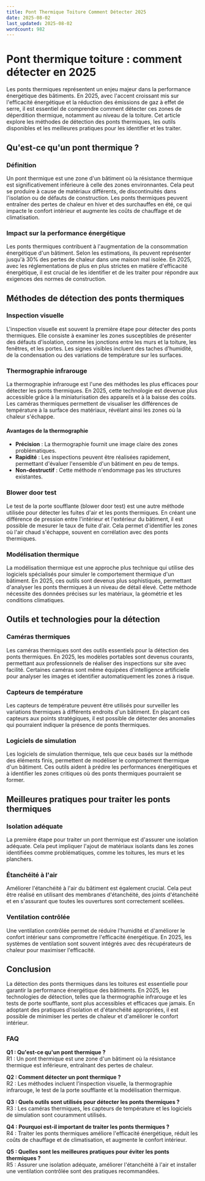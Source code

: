 ```yaml
---
title: Pont Thermique Toiture Comment Détecter 2025
date: 2025-08-02
last_updated: 2025-08-02
wordcount: 982
---
```


# Pont thermique toiture : comment détecter en 2025

Les ponts thermiques représentent un enjeu majeur dans la performance énergétique des bâtiments. En 2025, avec l'accent croissant mis sur l'efficacité énergétique et la réduction des émissions de gaz à effet de serre, il est essentiel de comprendre comment détecter ces zones de déperdition thermique, notamment au niveau de la toiture. Cet article explore les méthodes de détection des ponts thermiques, les outils disponibles et les meilleures pratiques pour les identifier et les traiter.

## Qu'est-ce qu'un pont thermique ?

### Définition

Un pont thermique est une zone d'un bâtiment où la résistance thermique est significativement inférieure à celle des zones environnantes. Cela peut se produire à cause de matériaux différents, de discontinuités dans l'isolation ou de défauts de construction. Les ponts thermiques peuvent entraîner des pertes de chaleur en hiver et des surchauffes en été, ce qui impacte le confort intérieur et augmente les coûts de chauffage et de climatisation.

### Impact sur la performance énergétique

Les ponts thermiques contribuent à l'augmentation de la consommation énergétique d'un bâtiment. Selon les estimations, ils peuvent représenter jusqu'à 30% des pertes de chaleur dans une maison mal isolée. En 2025, avec les réglementations de plus en plus strictes en matière d'efficacité énergétique, il est crucial de les identifier et de les traiter pour répondre aux exigences des normes de construction.

## Méthodes de détection des ponts thermiques

### Inspection visuelle

L'inspection visuelle est souvent la première étape pour détecter des ponts thermiques. Elle consiste à examiner les zones susceptibles de présenter des défauts d'isolation, comme les jonctions entre les murs et la toiture, les fenêtres, et les portes. Les signes visibles incluent des taches d'humidité, de la condensation ou des variations de température sur les surfaces.

### Thermographie infrarouge

La thermographie infrarouge est l'une des méthodes les plus efficaces pour détecter les ponts thermiques. En 2025, cette technologie est devenue plus accessible grâce à la miniaturisation des appareils et à la baisse des coûts. Les caméras thermiques permettent de visualiser les différences de température à la surface des matériaux, révélant ainsi les zones où la chaleur s'échappe.

#### Avantages de la thermographie

- **Précision** : La thermographie fournit une image claire des zones problématiques.
- **Rapidité** : Les inspections peuvent être réalisées rapidement, permettant d'évaluer l'ensemble d'un bâtiment en peu de temps.
- **Non-destructif** : Cette méthode n'endommage pas les structures existantes.

### Blower door test

Le test de la porte soufflante (blower door test) est une autre méthode utilisée pour détecter les fuites d'air et les ponts thermiques. En créant une différence de pression entre l'intérieur et l'extérieur du bâtiment, il est possible de mesurer le taux de fuite d'air. Cela permet d'identifier les zones où l'air chaud s'échappe, souvent en corrélation avec des ponts thermiques.

### Modélisation thermique

La modélisation thermique est une approche plus technique qui utilise des logiciels spécialisés pour simuler le comportement thermique d'un bâtiment. En 2025, ces outils sont devenus plus sophistiqués, permettant d'analyser les ponts thermiques à un niveau de détail élevé. Cette méthode nécessite des données précises sur les matériaux, la géométrie et les conditions climatiques.

## Outils et technologies pour la détection

### Caméras thermiques

Les caméras thermiques sont des outils essentiels pour la détection des ponts thermiques. En 2025, les modèles portables sont devenus courants, permettant aux professionnels de réaliser des inspections sur site avec facilité. Certaines caméras sont même équipées d'intelligence artificielle pour analyser les images et identifier automatiquement les zones à risque.

### Capteurs de température

Les capteurs de température peuvent être utilisés pour surveiller les variations thermiques à différents endroits d'un bâtiment. En plaçant ces capteurs aux points stratégiques, il est possible de détecter des anomalies qui pourraient indiquer la présence de ponts thermiques.

### Logiciels de simulation

Les logiciels de simulation thermique, tels que ceux basés sur la méthode des éléments finis, permettent de modéliser le comportement thermique d'un bâtiment. Ces outils aident à prédire les performances énergétiques et à identifier les zones critiques où des ponts thermiques pourraient se former.

## Meilleures pratiques pour traiter les ponts thermiques

### Isolation adéquate

La première étape pour traiter un pont thermique est d'assurer une isolation adéquate. Cela peut impliquer l'ajout de matériaux isolants dans les zones identifiées comme problématiques, comme les toitures, les murs et les planchers.

### Étanchéité à l'air

Améliorer l'étanchéité à l'air du bâtiment est également crucial. Cela peut être réalisé en utilisant des membranes d'étanchéité, des joints d'étanchéité et en s'assurant que toutes les ouvertures sont correctement scellées.

### Ventilation contrôlée

Une ventilation contrôlée permet de réduire l'humidité et d'améliorer le confort intérieur sans compromettre l'efficacité énergétique. En 2025, les systèmes de ventilation sont souvent intégrés avec des récupérateurs de chaleur pour maximiser l'efficacité.

## Conclusion

La détection des ponts thermiques dans les toitures est essentielle pour garantir la performance énergétique des bâtiments. En 2025, les technologies de détection, telles que la thermographie infrarouge et les tests de porte soufflante, sont plus accessibles et efficaces que jamais. En adoptant des pratiques d'isolation et d'étanchéité appropriées, il est possible de minimiser les pertes de chaleur et d'améliorer le confort intérieur.

### FAQ

**Q1 : Qu'est-ce qu'un pont thermique ?**  
R1 : Un pont thermique est une zone d'un bâtiment où la résistance thermique est inférieure, entraînant des pertes de chaleur.

**Q2 : Comment détecter un pont thermique ?**  
R2 : Les méthodes incluent l'inspection visuelle, la thermographie infrarouge, le test de la porte soufflante et la modélisation thermique.

**Q3 : Quels outils sont utilisés pour détecter les ponts thermiques ?**  
R3 : Les caméras thermiques, les capteurs de température et les logiciels de simulation sont couramment utilisés.

**Q4 : Pourquoi est-il important de traiter les ponts thermiques ?**  
R4 : Traiter les ponts thermiques améliore l'efficacité énergétique, réduit les coûts de chauffage et de climatisation, et augmente le confort intérieur.

**Q5 : Quelles sont les meilleures pratiques pour éviter les ponts thermiques ?**  
R5 : Assurer une isolation adéquate, améliorer l'étanchéité à l'air et installer une ventilation contrôlée sont des pratiques recommandées.